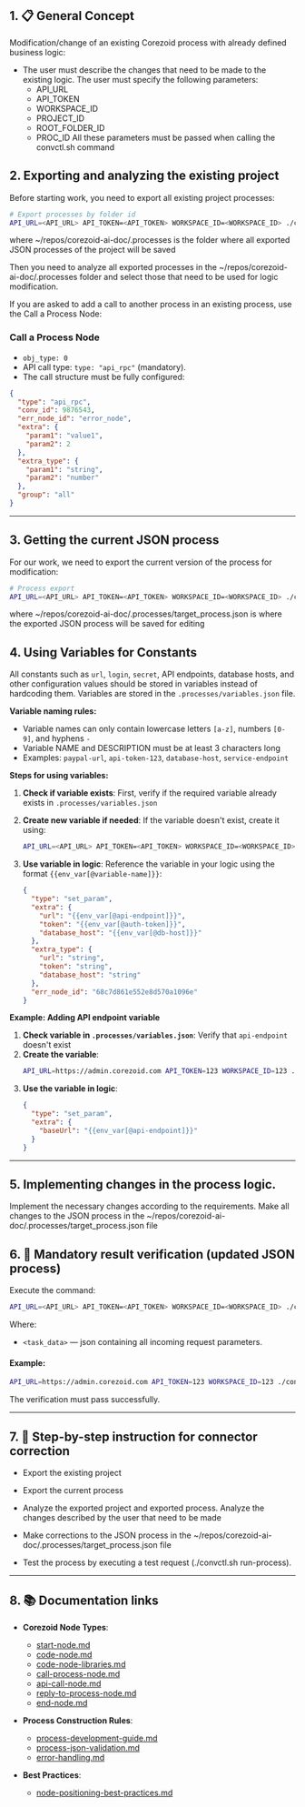## 1. 📋 General Concept

Modification/change of an existing Corezoid process with already defined business logic:

- The user must describe the changes that need to be made to the existing logic.
  The user must specify the following parameters:
  - API_URL
  - API_TOKEN
  - WORKSPACE_ID
  - PROJECT_ID
  - ROOT_FOLDER_ID
  - PROC_ID
    All these parameters must be passed when calling the convctl.sh command

## 2. Exporting and analyzing the existing project

Before starting work, you need to export all existing project processes:

```bash
# Export processes by folder id
API_URL=<API_URL> API_TOKEN=<API_TOKEN> WORKSPACE_ID=<WORKSPACE_ID> ./convctl.sh fetch-folder <ROOT_FOLDER_ID> ~/repos/corezoid-ai-doc/.processes
```
where ~/repos/corezoid-ai-doc/.processes is the folder where all exported JSON processes of the project will be saved

Then you need to analyze all exported processes in the ~/repos/corezoid-ai-doc/.processes folder and select those that need to be used for logic modification.

If you are asked to add a call to another process in an existing process, use the Call a Process Node:

### Call a Process Node

- `obj_type: 0`
- API call type: `type: "api_rpc"` (mandatory).
- The call structure must be fully configured:

```json
{
  "type": "api_rpc",
  "conv_id": 9876543,
  "err_node_id": "error_node",
  "extra": {
    "param1": "value1",
    "param2": 2
  },
  "extra_type": {
    "param1": "string",
    "param2": "number"
  },
  "group": "all"
}
```

---




## 3. Getting the current JSON process

For our work, we need to export the current version of the process for modification:

```bash
# Process export
API_URL=<API_URL> API_TOKEN=<API_TOKEN> WORKSPACE_ID=<WORKSPACE_ID> ./convctl.sh fetch-process <PROC_ID> ~/repos/corezoid-ai-doc/.processes/target_process.json
```
where ~/repos/corezoid-ai-doc/.processes/target_process.json is where the exported JSON process will be saved for editing

## 4. Using Variables for Constants

All constants such as `url`, `login`, `secret`, API endpoints, database hosts, and other configuration values should be stored in variables instead of hardcoding them. Variables are stored in the `.processes/variables.json` file.

**Variable naming rules:**
- Variable names can only contain lowercase letters `[a-z]`, numbers `[0-9]`, and hyphens `-`
- Variable NAME and DESCRIPTION must be at least 3 characters long
- Examples: `paypal-url`, `api-token-123`, `database-host`, `service-endpoint`

**Steps for using variables:**

1. **Check if variable exists**: First, verify if the required variable already exists in `.processes/variables.json`

2. **Create new variable if needed**: If the variable doesn't exist, create it using:
   ```bash
   API_URL=<API_URL> API_TOKEN=<API_TOKEN> WORKSPACE_ID=<WORKSPACE_ID> ./convctl.sh create-variable <PROJECT_ID> <ROOT_FOLDER_ID> NAME DESCRIPTION VALUE
   ```

3. **Use variable in logic**: Reference the variable in your logic using the format `{{env_var[@variable-name]}}`:
   ```json
   {
     "type": "set_param",
     "extra": {
       "url": "{{env_var[@api-endpoint]}}",
       "token": "{{env_var[@auth-token]}}",
       "database_host": "{{env_var[@db-host]}}"
     },
     "extra_type": {
       "url": "string",
       "token": "string",
       "database_host": "string"
     },
     "err_node_id": "68c7d861e552e8d570a1096e"
   }
   ```

**Example: Adding API endpoint variable**

1. **Check variable in `.processes/variables.json`**: Verify that `api-endpoint` doesn't exist
2. **Create the variable**:
   ```bash
   API_URL=https://admin.corezoid.com API_TOKEN=123 WORKSPACE_ID=123 ./convctl.sh create-variable 123 123 api-endpoint "Main API Endpoint" "https://api.example.com"
   ```
3. **Use the variable in logic**:
   ```json
   {
     "type": "set_param",
     "extra": {
       "baseUrl": "{{env_var[@api-endpoint]}}"
     }
   }
   ```

---

## 5. Implementing changes in the process logic.
Implement the necessary changes according to the requirements.
Make all changes to the JSON process in the ~/repos/corezoid-ai-doc/.processes/target_process.json file




## 6. 🧪 Mandatory result verification (updated JSON process)

Execute the command:

```bash
API_URL=<API_URL> API_TOKEN=<API_TOKEN> WORKSPACE_ID=<WORKSPACE_ID> ./convctl.sh run-process <PROC_ID> ~/repos/corezoid-ai-doc/.processes/target_process.json <task_data>
```

Where:

- `<task_data>` — json containing all incoming request parameters.

#### Example:

```bash
API_URL=https://admin.corezoid.com API_TOKEN=123 WORKSPACE_ID=123 ./convctl.sh run-process 123 ~/repos/corezoid-ai-doc/.processes/target_process.json '{"key1":"val1"}'

```

The verification must pass successfully.

---

## 7. 🔧 Step-by-step instruction for connector correction

- Export the existing project

- Export the current process

- Analyze the exported project and exported process. Analyze the changes described by the user that need to be made

- Make corrections to the JSON process in the ~/repos/corezoid-ai-doc/.processes/target_process.json file

- Test the process by executing a test request (./convctl.sh run-process).

---


## 8. 📚 Documentation links

- **Corezoid Node Types**:
  - [start-node.md](./src/nodes/start-node.md)
  - [code-node.md](./src/nodes/code-node.md)
  - [code-node-libraries.md](./src/nodes/code-node-libraries.md)
  - [call-process-node.md](./src/nodes/call-process-node.md)
  - [api-call-node.md](./src/nodes/api-call-node.md)
  - [reply-to-process-node.md](./src/nodes/reply-to-process-node.md)
  - [end-node.md](./src/nodes/end-node.md)

- **Process Construction Rules**:
  - [process-development-guide.md](./src/process/process-development-guide.md)
  - [process-json-validation.md](./src/process/process-json-validation.md)
  - [error-handling.md](./src/process/error-handling.md)

- **Best Practices**:
  - [node-positioning-best-practices.md](./src/process/node-positioning-best-practices.md)